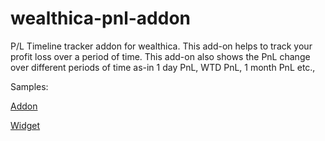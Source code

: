 # wealthica-pnl-addon
P/L Timeline tracker addon for wealthica. This add-on helps to track your profit loss over a period of time. This add-on also shows the PnL change over different periods of time as-in 1 day PnL, WTD PnL, 1 month PnL etc.,

Samples:

[Addon](https://my-project-1554851948544.web.app/mani-coder/wealthica-portfolio-addon/)


[Widget](https://my-project-1554851948544.web.app/mani-coder/wealthica-portfolio-addon/widgets/pnl/)
